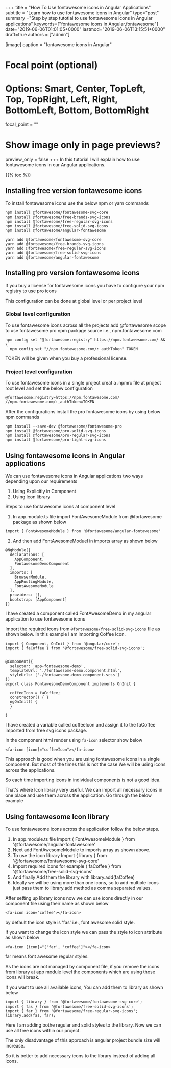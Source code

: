 +++
title = "How To Use fontawesome icons in Angular Applications"
subtitle = "Learn how to use fontawesome icons in Angular"
type="post"
summary ="Step by step tutotial to use fontawesome icons in Angular applications"
keywords=["fontawesome icons in Angular,fontawesome"]
date="2019-06-06T01:01:05+0000"
lastmod="2019-06-06T13:15:51+0000"
draft=true
authors = ["admin"]

[image]
  caption = "fontawesome icons in Angular"

  # Focal point (optional)
  # Options: Smart, Center, TopLeft, Top, TopRight, Left, Right, BottomLeft, Bottom, BottomRight
  focal_point = ""

  # Show image only in page previews?
  preview_only = false
+++
In this tutorial I will explain how to use fontawesome icons in our Angular applications.

{{% toc %}}

## Installing free version fontawesome icons

To install fontawesome icons use the below npm or yarn commands

```
npm install @fortawesome/fontawesome-svg-core
npm install @fortawesome/free-brands-svg-icons
npm install @fortawesome/free-regular-svg-icons
npm install @fortawesome/free-solid-svg-icons
npm install @fortawesome/angular-fontawesome

yarn add @fortawesome/fontawesome-svg-core
yarn add @fortawesome/free-brands-svg-icons
yarn add @fortawesome/free-regular-svg-icons
yarn add @fortawesome/free-solid-svg-icons
yarn add @fortawesome/angular-fontawesome
```

## Installing pro version fontawesome icons

If you buy a license for fontawesome icons you have to configure your npm registry to use pro icons

This configuration can be done at global level or per project level

### Global level configuration

To use fontawesome icons across all the projects add @fortawesome scope to use fontawesome pro npm package source
i.e., npm.fontawesome.com

```
npm config set "@fortawesome:registry" https://npm.fontawesome.com/ && \
  npm config set "//npm.fontawesome.com/:_authToken" TOKEN
```

TOKEN will be given when you buy a professional license.

### Project level configuration

To use fontawesome icons in a single project creat a .npmrc file at project root level and set the below configuration

```
@fortawesome:registry=https://npm.fontawesome.com/
//npm.fontawesome.com/:_authToken=TOKEN
```

After the configurations install the pro fontawesome icons by using below npm commands

```
npm install --save-dev @fortawesome/fontawesome-pro
npm install @fortawesome/pro-solid-svg-icons
npm install @fortawesome/pro-regular-svg-icons
npm install @fortawesome/pro-light-svg-icons
```

## Using fontawesome icons in Angular applications

We can use fontawesome icons in Angular applications two ways depending upon our requirements

1. Using Explicitly in Component
2. Using Icon library 

Steps to use fontawesome icons at component level

1. In app.module.ts file import FontAwesomeModule from @fortawesome package as shown below
```
import { FontAwesomeModule } from '@fortawesome/angular-fontawesome'
``` 
2. And then add FontAwesomeModuel in imports array as shown below

```
@NgModule({
  declarations: [
    AppComponent,
    FontawesomeDemoComponent
  ],
  imports: [
    BrowserModule,
    AppRoutingModule,
    FontAwesomeModule
  ],
  providers: [],
  bootstrap: [AppComponent]
})
```
I have created a component called FontAwesomeDemo in my angular application to use fontawesome icons

Import the required icons from `@fortawesome/free-solid-svg-icons` file as shown below.
In this example I am importing Coffee Icon.

```
import { Component, OnInit } from '@angular/core';
import { faCoffee } from '@fortawesome/free-solid-svg-icons';


@Component({
  selector: 'app-fontawesome-demo',
  templateUrl: './fontawesome-demo.component.html',
  styleUrls: ['./fontawesome-demo.component.scss']
})
export class FontawesomeDemoComponent implements OnInit {

  coffeeIcon = faCoffee;
  constructor() { }
  ngOnInit() {
  }

}
```
I have created a variable called coffeeIcon and assign it to the faCoffee imported from free svg icons package.

In the component html render using `fa-icon` selector show below

```
<fa-icon [icon]="coffeeIcon"></fa-icon>
```

This approach is good when you are using fontawesome icons in a single component. But most of the times this is not the case We will be using icons across the applications.

So each time importing icons in individual components is not a good idea. 

That's where Icon library very useful. We can import all necessary icons in one place and use them across the application. Go through the below example

## Using fontawesome Icon library

To use fontawesome icons across the application follow the below steps.

1. In app.module.ts file Import { FontAwesomeModule } from '@fortawesome/angular-fontawesome'
2. Next add FontAwesomeModule to imports array as shown above.
3. To use the icon library  Import { library } from '@fortawesome/fontawesome-svg-core'
4. Import required icons for example { faCoffee } from '@fortawesome/free-solid-svg-icons'
5. And finally Add them the library with library.add(faCoffee)
6. Ideally we will be using more than one icons, so to add multiple icons just pass them to library.add method as comma separated values.

After setting up library icons now we can use icons directly in our component file using their name as shown below

```
<fa-icon icon="coffee"></fa-icon>
```

by default the icon style is 'fas' i.e., font awesome solid style.

If you want to change the icon style we can pass the style to icon attribute as shown below

```
<fa-icon [icon]="['far', 'coffee']"></fa-icon>
```
far means font awesome regular styles.

As the icons are not managed by component file, if you remove the icons from library at app module level the components which are using those icons will break. 

If you want to use all available icons, You can add them to library as shown below

```
import { library } from '@fortawesome/fontawesome-svg-core';
import { fas } from '@fortawesome/free-solid-svg-icons';
import { far } from '@fortawesome/free-regular-svg-icons';
library.add(fas, far);
```

Here I am adding bothe regular and solid styles to the library. Now we can use all free icons within our project.

The only disadvantage of this approach is angular project bundle size will increase.

So it is better to add necessary icons to the library instead of adding all icons.




